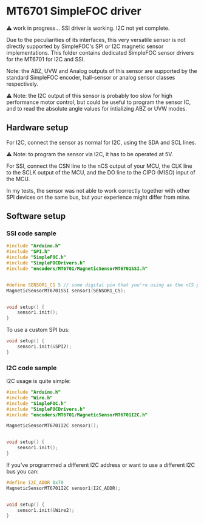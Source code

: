 # MT6701 SimpleFOC driver

:warning: work in progress... SSI driver is working. I2C not yet complete.

Due to the peculiarities of its interfaces, this very versatile sensor is not directly supported by SimpleFOC's SPI or I2C magnetic sensor implementations. This folder contains dedicated SimpleFOC sensor drivers for the MT6701 for I2C and SSI.

Note: the ABZ, UVW and Analog outputs of this sensor are supported by the standard SimpleFOC encoder, hall-sensor or analog sensor classes respectively.

:warning: Note: the I2C output of this sensor is probably too slow for high performance motor control, but could be useful to program the sensor IC, and to read the absolute angle values for intializing ABZ or UVW modes.

## Hardware setup

For I2C, connect the sensor as normal for I2C, using the SDA and SCL lines. 

:warning: Note: to program the sensor via I2C, it has to be operated at 5V.

For SSI, connect the CSN line to the nCS output of your MCU, the CLK line to the SCLK output of the MCU, and the DO line to the CIPO (MISO) input of the MCU.

In my tests, the sensor was not able to work correctly together with other SPI devices on the same bus, but your experience might differ from mine.

## Software setup

### SSI code sample

```c++
#include "Arduino.h"
#include "SPI.h"
#include "SimpleFOC.h"
#include "SimpleFOCDrivers.h"
#include "encoders/MT6701/MagneticSensorMT6701SSI.h"


#define SENSOR1_CS 5 // some digital pin that you're using as the nCS pin
MagneticSensorMT6701SSI sensor1(SENSOR1_CS);


void setup() {
    sensor1.init();
}
```

To use a custom SPI bus:

```c++
void setup() {
    sensor1.init(&SPI2);
}
```



### I2C code sample

I2C usage is quite simple:

```c++
#include "Arduino.h"
#include "Wire.h"
#include "SimpleFOC.h"
#include "SimpleFOCDrivers.h"
#include "encoders/MT6701/MagneticSensorMT6701I2C.h"

MagneticSensorMT6701I2C sensor1();


void setup() {
    sensor1.init();
}

```

If you've programmed a different I2C address or want to use a different I2C bus you can:

```c++
#define I2C_ADDR 0x70
MagneticSensorMT6701I2C sensor1(I2C_ADDR);


void setup() {
    sensor1.init(&Wire2);
}
```
